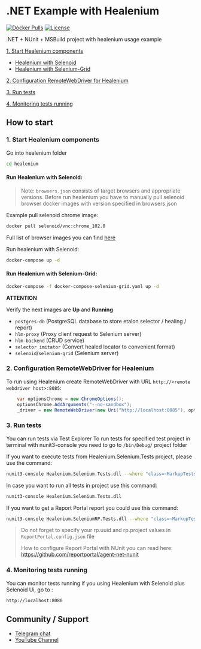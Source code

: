 # .NET Example with Healenium

[![Docker Pulls](https://img.shields.io/docker/pulls/healenium/hlm-backend.svg?maxAge=25920)](https://hub.docker.com/u/healenium)
[![License](https://img.shields.io/badge/license-Apache-brightgreen.svg)](https://www.apache.org/licenses/LICENSE-2.0)

.NET + NUnit + MSBuild project with healenium usage example

[1. Start Healenium components](#1-start-healenium-components)
* [Healenium with Selenoid](#run-healenium-with-selenoid)
* [Healenium with Selenium-Grid](#run-healenium-with-selenium-grid)

[2. Configuration RemoteWebDriver for Healenium](#2-configuration-remotewebdriver-for-healenium)

[3. Run tests](#3-run-tests)

[4. Monitoring tests running](#4-monitoring-tests-running)

## How to start

### 1. Start Healenium components

Go into healenium folder

```sh
cd healenium
``` 

#### Run Healenium with Selenoid:

> Note: `browsers.json` consists of target browsers and appropriate versions.
> Before run healenium you have to manually pull selenoid browser docker images with version specified in browsers.json

Example pull selenoid chrome image:
```sh
docker pull selenoid/vnc:chrome_102.0
```
Full list of browser images you can find [here](https://hub.docker.com/u/selenoid)

Run healenium with Selenoid:
```sh
docker-compose up -d
```

#### Run Healenium with Selenium-Grid:
```sh
docker-compose -f docker-compose-selenium-grid.yaml up -d
```

<b>ATTENTION</b>

Verify the next images are <b>Up</b> and <b>Running</b>
- `postgres-db` (PostgreSQL database to store etalon selector / healing / report)
- `hlm-proxy` (Proxy client request to Selenium server)
- `hlm-backend` (CRUD service)
- `selector imitator` (Convert healed locator to convenient format)
- `selenoid`/`selenium-grid` (Selenium server)

### 2. Configuration RemoteWebDriver for Healenium

To run using Healenium create RemoteWebDriver with URL ```http://<remote webdriver host>:8085```:

```java
    var optionsChrome = new ChromeOptions();
    optionsChrome.AddArguments("--no-sandbox");
    _driver = new RemoteWebDriver(new Uri("http://localhost:8085"), optionsChrome);
```


### 3. Run tests
You can run tests via Test Explorer
To run tests for specified test project in terminal with nunit3-console you need to go to ```/bin/Debug/``` project folder

If you want to execute tests from Healenium.Selenium.Tests project, please use the command: 
```sh
nunit3-console Healenium.Selenium.Tests.dll --where "class=~MarkupTests"
```

In case you want to run all tests in project use this command:
```sh
nunit3-console Healenium.Selenium.Tests.dll
```

If you want to get a Report Portal report you could use this command:
```sh
nunit3-console Healenium.SeleniumRP.Tests.dll --where "class=~MarkupTests"
```

>Do not forget to specify your rp.uuid and rp.project values in `ReportPortal.config.json` file
> 
>How to configure Report Portal with NUnit you can read here: https://github.com/reportportal/agent-net-nunit


### 4. Monitoring tests running

You can monitor tests running if you using Healenium with Selenoid plus Selenoid Ui, go to :<br/>
```sh
http://localhost:8080
```

## Community / Support

* [Telegram chat](https://t.me/healenium)
* [YouTube Channel](https://www.youtube.com/channel/UCsZJ0ri-Hp7IA1A6Fgi4Hvg)
